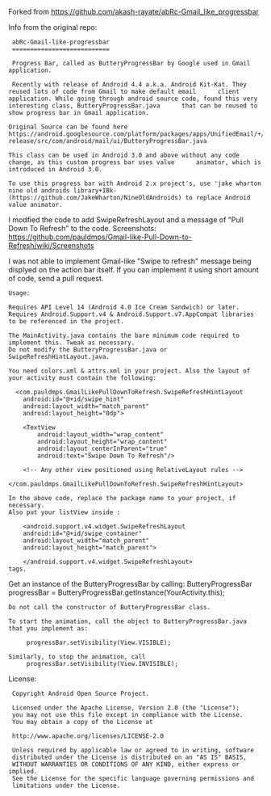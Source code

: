     
Forked from https://github.com/akash-rayate/abRc-Gmail_like_progressbar 
    
Info from the original repo:
    
     abRc-Gmail-like-progressbar
     ===========================

     Progress Bar, called as ButteryProgressBar by Google used in Gmail application.

     Recently with release of Android 4.4 a.k.a. Android Kit-Kat. They reused lots of code from Gmail to make default email      client application. While going through android source code, found this very interesting class, ButteryProgressBar.java      that can be reused to show progress bar in Gmail application.

    Original Source can be found here     https://android.googlesource.com/platform/packages/apps/UnifiedEmail/+/kitkQ-release/src/com/android/mail/ui/ButteryProgressBar.java

    This class can be used in Android 3.0 and above without any code change, as this custom progress bar uses value      animator, which is introduced in Android 3.0.

    To use this progress bar with Android 2.x project's, use 'jake wharton nine old androids library+IBk- (https://github.com/JakeWharton/NineOldAndroids) to replace Android value animator.
  


I modfied the code to add SwipeRefreshLayout and a message of "Pull Down To Refresh" to the code.
Screenshots: https://github.com/pauldmps/Gmail-like-Pull-Down-to-Refresh/wiki/Screenshots

I was not able to implement Gmail-like "Swipe to refresh" message being displyed on the action bar itself. If you can implement it using short amount of code, send a pull request.

    Usage:
    
    Requires API Level 14 (Android 4.0 Ice Cream Sandwich) or later.
    Requires Android.Support.v4 & Android.Support.v7.AppCompat libraries to be referenced in the project.
    
    The MainActivity.java contains the bare minimum code required to implement this. Tweak as necessary.
    Do not modify the ButteryProgressBar.java or SwipeRefreshHintLayout.java.
    
    You need colors.xml & attrs.xml in your project. Also the layout of your activity must contain the following:
    
      <com.pauldmps.GmailLikePullDownToRefresh.SwipeRefreshHintLayout
        android:id="@+id/swipe_hint"
        android:layout_width="match_parent"
        android:layout_height="0dp">
        
        <TextView
            android:layout_width="wrap_content"
            android:layout_height="wrap_content"
            android:layout_centerInParent="true"
            android:text="Swipe Down To Refresh"/>

        <!-- Any other view positioned using RelativeLayout rules -->

    </com.pauldmps.GmailLikePullDownToRefresh.SwipeRefreshHintLayout>
    
    In the above code, replace the package name to your project, if necessary.
    Also put your listView inside :
        
        <android.support.v4.widget.SwipeRefreshLayout
        android:id="@+id/swipe_container"
        android:layout_width="match_parent"
        android:layout_height="match_parent">
 
        </android.support.v4.widget.SwipeRefreshLayout>
    tags.
    
   Get an instance of the ButteryProgressBar by calling:
        ButteryProgressBar progressBar = ButteryProgressBar.getInstance(YourActivity.this);  
    
    Do not call the constructor of ButteryProgressBar class. 
        
    To start the animation, call the object to ButteryProgressBar.java that you implement as:
         
         progressBar.setVisibility(View.VISIBLE);
         
    Similarly, to stop the animation, call 
         progressBar.setVisibility(View.INVISIBLE);
         


License:
     
     Copyright Android Open Source Project.

     Licensed under the Apache License, Version 2.0 (the "License");
     you may not use this file except in compliance with the License.
     You may obtain a copy of the License at

     http://www.apache.org/licenses/LICENSE-2.0

     Unless required by applicable law or agreed to in writing, software
     distributed under the License is distributed on an "AS IS" BASIS,
     WITHOUT WARRANTIES OR CONDITIONS OF ANY KIND, either express or implied.
     See the License for the specific language governing permissions and
     limitations under the License.
